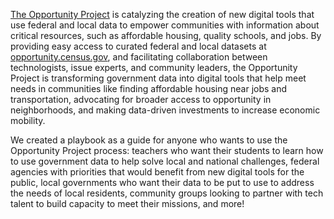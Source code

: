 [The Opportunity Project](https://www.whitehouse.gov/the-press-office/2016/03/07/fact-sheet-white-house-launches-opportunity-project-utilizing-open-data) is catalyzing the creation of new digital tools that use federal and local data to empower communities with information about critical resources, such as affordable housing, quality schools, and jobs. By providing easy access to curated federal and local datasets at [opportunity.census.gov](http://opportunity.census.gov), and facilitating collaboration between technologists, issue experts, and community leaders, the Opportunity Project is transforming government data into digital tools that help meet needs in communities like finding affordable housing near jobs and transportation, advocating for broader access to opportunity in neighborhoods, and making data-driven investments to increase economic mobility.

We created a playbook as a guide for anyone who wants to use the Opportunity Project process: teachers who want their students to learn how to use government data to help solve local and national challenges, federal agencies with priorities that would benefit from new digital tools for the public, local governments who want their data to be put to use to address the needs of local residents, community groups looking to partner with tech talent to build capacity to meet their missions, and more!